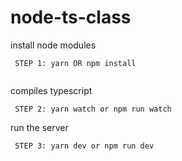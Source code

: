 # node-ts-class
install node modules
```
 STEP 1: yarn OR npm install
 
```
compiles typescript
```
 STEP 2: yarn watch or npm run watch
```
run the server
```
 STEP 3: yarn dev or npm run dev
```
